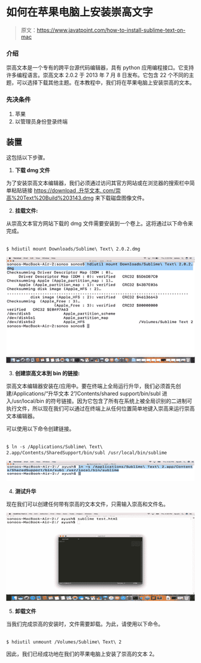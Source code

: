 # 如何在苹果电脑上安装崇高文字

> 原文：<https://www.javatpoint.com/how-to-install-sublime-text-on-mac>

### 介绍

崇高文本是一个专有的跨平台源代码编辑器，具有 python 应用编程接口。它支持许多编程语言。崇高文本 2.0.2 于 2013 年 7 月 8 日发布。它包含 22 个不同的主题，可以选择下载其他主题。在本教程中，我们将在苹果电脑上安装崇高的文本。

### 先决条件

1.  苹果
2.  以管理员身份登录终端

## 装置

这包括以下步骤。

1) **下载 dmg 文件**

为了安装崇高文本编辑器，我们必须通过访问其官方网站或在浏览器的搜索栏中简单粘贴链接 [https://download .升华文本. com/崇高%20Text%20Build%203143.dmg](https://download.sublimetext.com/Sublime%20Text%20Build%203143.dmg) 来下载磁盘图像文件。

2) **挂载文件:**

从崇高文本官方网站下载的 dmg 文件需要安装到一个卷上。这将通过以下命令来完成。

```

$ hdiutil mount Downloads/Sublime\ Text\ 2.0.2.dmg 

```

![How to Install Sublime Text on MacOS](img/47c681748dae05833ad9d55bedd6c4d3.png)

3) **创建崇高文本到 bin 的链接:**

崇高文本编辑器安装在/应用中。要在终端上全局运行升华，我们必须首先创建/Applications/“升华文本 2”/Contents/shared support/bin/subl 进入/usr/local/bin 的符号链接。因为它包含了所有在系统上被全局识别的二进制可执行文件，所以现在我们可以通过在终端上从任何位置简单地键入崇高来运行崇高文本编辑器。

可以使用以下命令创建链接。

```

$ ln -s /Applications/Sublime\ Text\ 2.app/Contents/SharedSupport/bin/subl /usr/local/bin/sublime

```

![How to Install Sublime Text on MacOS](img/defe1f607fde9ec420d4fff8f57b76c0.png)

4) **测试升华**

现在我们可以创建任何带有崇高的文本文件，只需输入崇高和文件名。

![How to Install Sublime Text on MacOS](img/67ac4fc102180dda718e186b87eec27a.png)

5) **卸载文件**

当我们完成崇高的安装时，文件需要卸载。为此，请使用以下命令。

```

$ hdiutil unmount /Volumes/Sublime\ Text\ 2

```

因此，我们已经成功地在我们的苹果电脑上安装了崇高的文本 2。